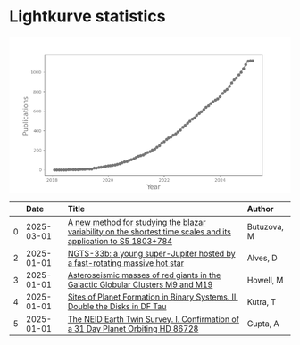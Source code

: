 
<h1>Lightkurve statistics</h1>

![publications](out/lightkurve-publications.png)  

|    | Date       | Title                                                                                                                                                                             | Author      |
|---:|:-----------|:----------------------------------------------------------------------------------------------------------------------------------------------------------------------------------|:------------|
|  0 | 2025-03-01 | [A new method for studying the blazar variability on the shortest time scales and its application to S5 1803+784](https://ui.adsabs.harvard.edu/abs/2025JHEAp..45...19B/abstract) | Butuzova, M |
|  2 | 2025-01-01 | [NGTS-33b: a young super-Jupiter hosted by a fast-rotating massive hot star](https://ui.adsabs.harvard.edu/abs/2025MNRAS.536.1538A/abstract)                                      | Alves, D    |
|  3 | 2025-01-01 | [Asteroseismic masses of red giants in the Galactic Globular Clusters M9 and M19](https://ui.adsabs.harvard.edu/abs/2025MNRAS.536.1389H/abstract)                                 | Howell, M   |
|  4 | 2025-01-01 | [Sites of Planet Formation in Binary Systems. II. Double the Disks in DF Tau](https://ui.adsabs.harvard.edu/abs/2025AJ....169...20K/abstract)                                     | Kutra, T    |
|  5 | 2025-01-01 | [The NEID Earth Twin Survey. I. Confirmation of a 31 Day Planet Orbiting HD 86728](https://ui.adsabs.harvard.edu/abs/2025AJ....169....1G/abstract)                                | Gupta, A    |
    